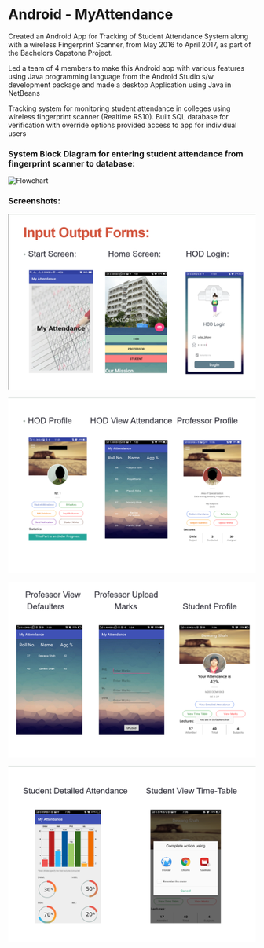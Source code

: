 # Android - MyAttendance


Created an Android App for Tracking of Student Attendance System along with a wireless Fingerprint Scanner, from May 2016 to April 2017, as
part of the Bachelors Capstone Project.

Led a team of 4 members to make this Android app with various features using Java programming language from the Android Studio s/w development package and made a desktop Application using Java in NetBeans

Tracking system for monitoring student attendance in colleges using wireless fingerprint scanner (Realtime RS10).
Built SQL database for verification with override options provided access to app for individual users

### System Block Diagram for entering student attendance from fingerprint scanner to database:
![Flowchart](https://uc3b3665b4fca059f204939d8d1a.previews.dropboxusercontent.com/p/thumb/AAuMaoDMErgn6lS7D6mCvIM9RDLNEVK-edzCzsYGZ9bJ5viKJIFbYRMnhKCJNHHCdvW_z3TDYpWORSs7YQA0ARyPFrNXMPhubqEK9AMcGqQpjmP-h9g3DSkIDRVOvJclkb0tHn3NtQlbCgHJNwxLr5cyshmL9EVWBPsm4Btj_xBBAo8cnM87QuCwNurGKFImFGotizBuSAYoY3Puc4d7nYorYQLOsTBiljU9o8aPmSr3aSrtQpEAWc8EtwC1E1595ZHi1JFJMyRv5eZuaxOHhux1qyQH1F4pXmILvAoTzwp29u80Fan3rJFrIseWzEmvQx9GR7UdhBz_BgxuaF8G8t39JjyohSMs2t1zMoczSb5kkQSQVBpwaARmwVKNbOqZFwbUZP9qkKDutv5exXXTSFF1/p.png?fv_content=true&size_mode=5)

### Screenshots:


![Android App Screenshots](https://raw.githubusercontent.com/dewangshah/Android-MyAttendance/master/Screenshots/0.png)


![Android App Screenshots](https://raw.githubusercontent.com/dewangshah/Android-MyAttendance/master/Screenshots/2.png)


![Android App Screenshots](https://raw.githubusercontent.com/dewangshah/Android-MyAttendance/master/Screenshots/3.png)


![Android App Screenshots](https://raw.githubusercontent.com/dewangshah/Android-MyAttendance/master/Screenshots/4.png)
